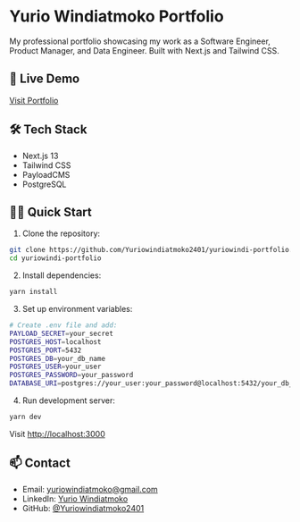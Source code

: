 # Yurio Windiatmoko Portfolio

My professional portfolio showcasing my work as a Software Engineer, Product Manager, and Data Engineer. Built with Next.js and Tailwind CSS.

## 🚀 Live Demo
[Visit Portfolio](https://yuriowindi-portfolio.vercel.app)

## 🛠 Tech Stack
- Next.js 13
- Tailwind CSS
- PayloadCMS
- PostgreSQL

## 🏃‍♂️ Quick Start

1. Clone the repository:
```bash
git clone https://github.com/Yuriowindiatmoko2401/yuriowindi-portfolio.git
cd yuriowindi-portfolio
```

2. Install dependencies:
```bash
yarn install
```

3. Set up environment variables:
```bash
# Create .env file and add:
PAYLOAD_SECRET=your_secret
POSTGRES_HOST=localhost
POSTGRES_PORT=5432
POSTGRES_DB=your_db_name
POSTGRES_USER=your_user
POSTGRES_PASSWORD=your_password
DATABASE_URI=postgres://your_user:your_password@localhost:5432/your_db_name
```

4. Run development server:
```bash
yarn dev
```

Visit [http://localhost:3000](http://localhost:3000)

## 📫 Contact
- Email: yuriowindiatmoko@gmail.com
- LinkedIn: [Yurio Windiatmoko](https://www.linkedin.com/in/yuriowindiatmoko-347142156)
- GitHub: [@Yuriowindiatmoko2401](https://github.com/Yuriowindiatmoko2401)
